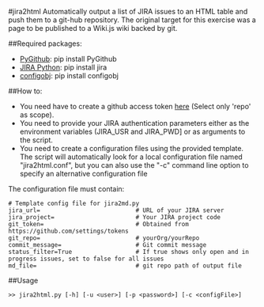 #jira2html
Automatically output a list of JIRA issues to an HTML table and push them to a git-hub repository. The original target for this exercise was a page to be published to a Wiki.js wiki backed by git.

##Required packages:

* [PyGithub](https://github.com/PyGithub/PyGithub): pip install PyGithub
* [JIRA Python](https://jira.readthedocs.io/en/latest/installation.html): pip install jira
* [configobj](https://configobj.readthedocs.io/en/latest/configobj.html): pip install configobj

##How to:

* You need have to create a github access token [here](https://github.com/settings/tokens) (Select only 'repo' as scope).
* You need to provide your JIRA authentication parameters either as the environment variables (JIRA\_USR and JIRA\_PWD]  or as arguments to the script. 
* You need to create a configuration files using the provided template. The script will automatically look for a local configuration file named "jira2html.conf", 
  but you can also use the "-c" command line option to specify an alternative configuration file

The configuration file must contain:

```
# Template config file for jira2md.py
jira_url=                           # URL of your JIRA server
jira_project=                       # Your JIRA project code
git_token=                          # Obtained from https://github.com/settings/tokens
git_repo=                           # yourOrg/yourRepo
commit_message=                     # Git commit message
status_filter=True                  # If true shows only open and in progress issues, set to false for all issues
md_file=                            # git repo path of output file
```

##Usage

```
>> jira2html.py [-h] [-u <user>] [-p <password>] [-c <configFile>]
```
